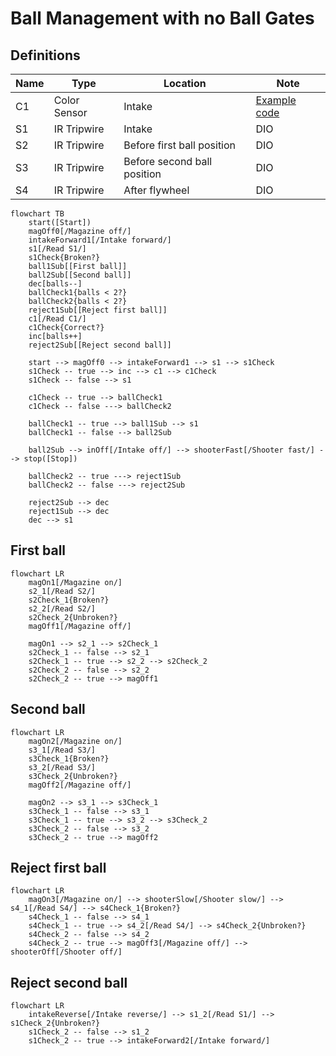 # Ball Management with no Ball Gates

## Definitions

| Name | Type | Location | Note |
| --- | --- | --- | --- |
| C1  | Color Sensor | Intake | [Example code](https://github.com/REVrobotics/Color-Sensor-v3-Examples) |
| S1  | IR Tripwire | Intake | DIO |
| S2  | IR Tripwire | Before first ball position | DIO |
| S3  | IR Tripwire | Before second ball position | DIO |
| S4  | IR Tripwire | After flywheel | DIO |

```mermaid
flowchart TB
    start([Start])
    magOff0[/Magazine off/]
    intakeForward1[/Intake forward/]
    s1[/Read S1/]
    s1Check{Broken?}
    ball1Sub[[First ball]]
    ball2Sub[[Second ball]]
    dec[balls--]
    ballCheck1{balls < 2?}
    ballCheck2{balls < 2?}
    reject1Sub[[Reject first ball]]
    c1[/Read C1/]
    c1Check{Correct?}
    inc[balls++]
    reject2Sub[[Reject second ball]]

    start --> magOff0 --> intakeForward1 --> s1 --> s1Check
    s1Check -- true --> inc --> c1 --> c1Check
    s1Check -- false --> s1

    c1Check -- true --> ballCheck1
    c1Check -- false ---> ballCheck2

    ballCheck1 -- true --> ball1Sub --> s1
    ballCheck1 -- false --> ball2Sub

    ball2Sub --> inOff[/Intake off/] --> shooterFast[/Shooter fast/] --> stop([Stop])

    ballCheck2 -- true ---> reject1Sub
    ballCheck2 -- false ---> reject2Sub

    reject2Sub --> dec
    reject1Sub --> dec
    dec --> s1
```

## First ball

```mermaid
flowchart LR
    magOn1[/Magazine on/]
    s2_1[/Read S2/]
    s2Check_1{Broken?}
    s2_2[/Read S2/]
    s2Check_2{Unbroken?}
    magOff1[/Magazine off/]

    magOn1 --> s2_1 --> s2Check_1
    s2Check_1 -- false --> s2_1
    s2Check_1 -- true --> s2_2 --> s2Check_2
    s2Check_2 -- false --> s2_2
    s2Check_2 -- true --> magOff1
```

## Second ball

```mermaid
flowchart LR
    magOn2[/Magazine on/]
    s3_1[/Read S3/]
    s3Check_1{Broken?}
    s3_2[/Read S3/]
    s3Check_2{Unbroken?}
    magOff2[/Magazine off/]

    magOn2 --> s3_1 --> s3Check_1
    s3Check_1 -- false --> s3_1
    s3Check_1 -- true --> s3_2 --> s3Check_2
    s3Check_2 -- false --> s3_2
    s3Check_2 -- true --> magOff2
```

## Reject first ball

```mermaid
flowchart LR
    magOn3[/Magazine on/] --> shooterSlow[/Shooter slow/] --> s4_1[/Read S4/] --> s4Check_1{Broken?}
    s4Check_1 -- false --> s4_1
    s4Check_1 -- true --> s4_2[/Read S4/] --> s4Check_2{Unbroken?}
    s4Check_2 -- false --> s4_2
    s4Check_2 -- true --> magOff3[/Magazine off/] --> shooterOff[/Shooter off/]
```

## Reject second ball

```mermaid
flowchart LR
    intakeReverse[/Intake reverse/] --> s1_2[/Read S1/] --> s1Check_2{Unbroken?}
    s1Check_2 -- false --> s1_2
    s1Check_2 -- true --> intakeForward2[/Intake forward/]
```
